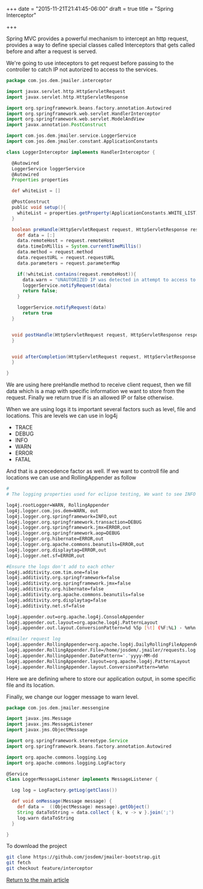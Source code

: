 +++
date = "2015-11-21T21:41:45-06:00"
draft = true
title = "Spring Interceptor"

+++

Spring MVC provides a powerful mechanism to intercept an http request, provides a way to define special classes called Interceptors that gets called before and after a request is served.

We're going to use inteceptors to get request before passing to the controller to catch IP not autorized to access to the services.

```groovy
package com.jos.dem.jmailer.interceptor

import javax.servlet.http.HttpServletRequest
import javax.servlet.http.HttpServletResponse

import org.springframework.beans.factory.annotation.Autowired
import org.springframework.web.servlet.HandlerInterceptor
import org.springframework.web.servlet.ModelAndView
import javax.annotation.PostConstruct

import com.jos.dem.jmailer.service.LoggerService
import com.jos.dem.jmailer.constant.ApplicationConstants

class LoggerInterceptor implements HandlerInterceptor {

  @Autowired
  LoggerService loggerService
  @Autowired
  Properties properties

  def whiteList = []

  @PostConstruct
  public void setup(){
    whiteList = properties.getProperty(ApplicationConstants.WHITE_LIST).tokenize(',')
  }

  boolean preHandle(HttpServletRequest request, HttpServletResponse response, Object handler) {
    def data = [:]
    data.remoteHost = request.remoteHost
    data.timeInMillis = System.currentTimeMillis()
    data.method = request.method
    data.requestURL = request.requestURL
    data.parameters = request.parameterMap

    if(!whiteList.contains(request.remoteHost)){
      data.warn = "UNAUTORIZED IP was detected in attempt to access to resource"
      loggerService.notifyRequest(data)
      return false;
    }

    loggerService.notifyRequest(data)
      return true
  }


  void postHandle(HttpServletRequest request, HttpServletResponse response, Object handler, ModelAndView modelAndView) {
  }


  void afterCompletion(HttpServletRequest request, HttpServletResponse response, Object handler, Exception ex) {
  }

}
```

We are using here preHandle method to receive client request, then we fill data which is a map with specific information we want to store from the request. Finally we return true if is an allowed IP or false otherwise.

When we are using logs it ts important several factors such as level, file and locations. This are levels we can use in log4j

* TRACE
* DEBUG
* INFO
* WARN
* ERROR
* FATAL

And that is a precedence factor as well. If we want to controll file and locations we can use and RollingAppender as follow

```bash
#
# The logging properties used for eclipse testing, We want to see INFO output on the console.

log4j.rootLogger=WARN, RollingAppender
log4j.logger.com.jos.dem=WARN, out
log4j.logger.org.springframework=INFO,out
log4j.logger.org.springframework.transaction=DEBUG
log4j.logger.org.springframework.jmx=ERROR,out
log4j.logger.org.springframework.aop=DEBUG
log4j.logger.org.hibernate=ERROR,out
log4j.logger.org.apache.commons.beanutils=ERROR,out
log4j.logger.org.displaytag=ERROR,out
log4j.logger.net.sf=ERROR,out

#Ensure the logs don't add to each other
log4j.additivity.com.tim.one=false
log4j.additivity.org.springframework=false
log4j.additivity.org.springframework.jmx=false
log4j.additivity.org.hibernate=false
log4j.additivity.org.apache.commons.beanutils=false
log4j.additivity.org.displaytag=false
log4j.additivity.net.sf=false

log4j.appender.out=org.apache.log4j.ConsoleAppender
log4j.appender.out.layout=org.apache.log4j.PatternLayout
log4j.appender.out.layout.ConversionPattern=%d %5p [%t] (%F:%L) - %m%n

#Emailer request log
log4j.appender.RollingAppender=org.apache.log4j.DailyRollingFileAppender
log4j.appender.RollingAppender.File=/home/josdem/.jmailer/requests.log
log4j.appender.RollingAppender.DatePattern='.'yyyy-MM-dd
log4j.appender.RollingAppender.layout=org.apache.log4j.PatternLayout
log4j.appender.RollingAppender.layout.ConversionPattern=%m%n
```

Here we are defining where to store our application output, in some specific file and its location.

Finally, we change our logger message to warn level.

```groovy
package com.jos.dem.jmailer.messengine

import javax.jms.Message
import javax.jms.MessageListener
import javax.jms.ObjectMessage

import org.springframework.stereotype.Service
import org.springframework.beans.factory.annotation.Autowired

import org.apache.commons.logging.Log
import org.apache.commons.logging.LogFactory

@Service
class LoggerMessageListener implements MessageListener {

  Log log = LogFactory.getLog(getClass())

  def void onMessage(Message message) {
    def data =  ((ObjectMessage) message).getObject()
    String dataToString = data.collect { k, v -> v }.join(';')
    log.warn dataToString
  }

}
```

To download the project

```bash
git clone https://github.com/josdem/jmailer-bootstrap.git
git fetch
git checkout feature/interceptor
```

[Return to the main article](/techtalk/spring)
